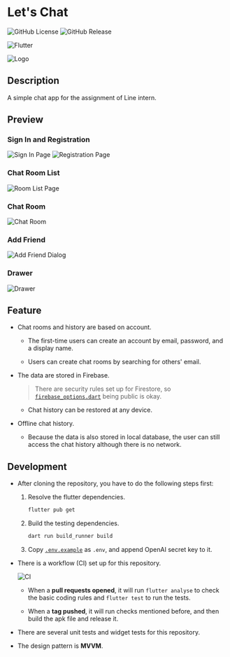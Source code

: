 # Let's Chat

![GitHub License](https://img.shields.io/github/license/an920107/chat-app) ![GitHub Release](https://img.shields.io/github/v/release/an920107/chat-app?color=green)

![Flutter](https://img.shields.io/badge/Developed%20with%20Flutter-blue?logo=flutter&style=for-the-badge)

![Logo](images/logo_w225.png)

## Description

A simple chat app for the assignment of Line intern.

## Preview

### Sign In and Registration

![Sign In Page](images/screenshot_sign_in_w300.jpg) ![Registration Page](images/screenshot_registration_w300.jpg)

### Chat Room List

![Room List Page](images/screenshot_room_list_w300.jpg)

### Chat Room

![Chat Room](images/screenshot_chat_room_w300.jpg)

### Add Friend

![Add Friend Dialog](images/screenshot_add_friend_w300.jpg)

### Drawer

![Drawer](images/screenshot_drawer_w300.jpg)

## Feature

- Chat rooms and history are based on account.

  - The first-time users can create an account by email, password, and a display name.

  - Users can create chat rooms by searching for others' email.

- The data are stored in Firebase.

  > There are security rules set up for Firestore, so [`firebase_options.dart`](lib/firebase_options.dart) being public is okay.

  - Chat history can be restored at any device.

- Offline chat history.

  - Because the data is also stored in local database, the user can still access the chat history although there is no network.

## Development

- After cloning the repository, you have to do the following steps first:

  1. Resolve the flutter dependencies.

     ```bash
     flutter pub get
     ```

  2. Build the testing dependencies.

     ```bash
     dart run build_runner build
     ```

  3. Copy [`.env.example`](.env.example) as `.env`, and append OpenAI secret key to it.

- There is a workflow (CI) set up for this repository.

  ![CI](images/screenshot_ci.png)

  - When a **pull requests opened**, it will run `flutter analyse` to check the basic coding rules and `flutter test` to run the tests.

  - When a **tag pushed**, it will run checks mentioned before, and then build the apk file and release it.

- There are several unit tests and widget tests for this repository.

- The design pattern is **MVVM**.
